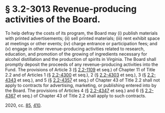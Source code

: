 # § 3.2-3013 Revenue-producing activities of the Board.

<p>To help defray the costs of its program, the Board may (i) publish materials with printed advertisements; (ii) sell printed materials; (iii) rent exhibit space at meetings or other events; (iv) charge entrance or participation fees; and (v) engage in other revenue-producing activities related to research, education, and promotion of the growing of ingredients necessary for alcohol distillation and the production of spirits in Virginia. The Board shall promptly deposit the proceeds of any revenue-producing activities into the Fund. The provisions of Article 3 (§ <a href='/vacode/2.2-1109/'>2.2-1109</a> et seq.) of Chapter 11 of Title 2.2 and of Articles 1 (§ <a href='/vacode/2.2-4300/'>2.2-4300</a> et seq.), 2 (§ <a href='/vacode/2.2-4303/'>2.2-4303</a> et seq.), 3 (§ <a href='/vacode/2.2-4343/'>2.2-4343</a> et seq.), and 5 (§ <a href='/vacode/2.2-4357/'>2.2-4357</a> et seq.) of Chapter 43 of Title 2.2 shall not apply to contracts for advertising, marketing, or publishing entered into by the Board. The provisions of Articles 4 (§ <a href='/vacode/2.2-4347/'>2.2-4347</a> et seq.) and 6 (§ <a href='/vacode/2.2-4367/'>2.2-4367</a> et seq.) of Chapter 43 of Title 2.2 shall apply to such contracts.</p><p>2020, cc. <a href='http://lis.virginia.gov/cgi-bin/legp604.exe?201+ful+CHAP0085'>85</a>, <a href='http://lis.virginia.gov/cgi-bin/legp604.exe?201+ful+CHAP0410'>410</a>.</p>
